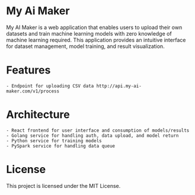 # My Ai Maker
My AI Maker is a web application that enables users to upload their own datasets and train machine learning models with zero knowledge of machine learning required. This application provides an intuitive interface for dataset management, model training, and result visualization.

# Features
    - Endpoint for uploading CSV data http://api.my-ai-maker.com/v1/process

# Architecture
    - React frontend for user interface and consumption of models/results
    - Golang service for handling auth, data upload, and model return
    - Python service for training models
    - PySpark service for handling data queue

# License
This project is licensed under the MIT License.